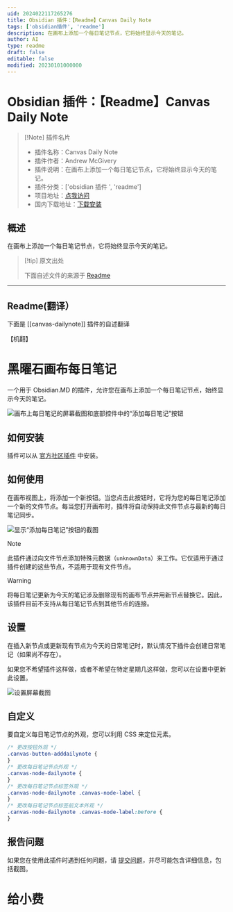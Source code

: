 ```yaml
---
uid: 2024022117265276
title: Obsidian 插件：【Readme】Canvas Daily Note
tags: ['obsidian插件', 'readme']
description: 在画布上添加一个每日笔记节点，它将始终显示今天的笔记。
author: AI
type: readme
draft: false
editable: false
modified: 20230101000000
---
```


# Obsidian 插件：【Readme】Canvas Daily Note

> [!Note] 插件名片
> - 插件名称：Canvas Daily Note
> - 插件作者：Andrew McGivery
> - 插件说明：在画布上添加一个每日笔记节点，它将始终显示今天的笔记。
> - 插件分类：['obsidian 插件 ', 'readme']
> - 项目地址：[点我访问](https://github.com/andrewmcgivery/obsidian-canvas-dailynote)
> - 国内下载地址：[下载安装](https://pkmer.cn/products/plugin/pluginMarket/?canvas-dailynote)

## 概述

在画布上添加一个每日笔记节点，它将始终显示今天的笔记。

> [!tip] 原文出处
>
>下面自述文件的来源于 [Readme](https://ghproxy.net/https://raw.githubusercontent.com/andrewmcgivery/obsidian-canvas-dailynote/main/README.md)

---

## Readme(翻译）

下面是 [[canvas-dailynote]] 插件的自述翻译

【机翻】

# 黑曜石画布每日笔记

一个用于 Obsidian.MD 的插件，允许您在画布上添加一个每日笔记节点，始终显示今天的笔记。

![画布上每日笔记的屏幕截图和底部控件中的“添加每日笔记”按钮](https://cdn.pkmer.cn/covers/canvas-dailynote_2_0.png!pkmer)

## 如何安装

插件可以从 [官方社区插件](https://obsidian.md/plugins?id=canvas-dailynote) 中安装。

## 如何使用

在画布视图上，将添加一个新按钮。当您点击此按钮时，它将为您的每日笔记添加一个新的文件节点。每当您打开画布时，插件将自动保持此文件节点与最新的每日笔记同步。

![显示“添加每日笔记”按钮的截图](https://cdn.pkmer.cn/covers/canvas-dailynote_2_1.png!pkmer)

> [!NOTE]
> 此插件通过向文件节点添加特殊元数据（`unknownData`）来工作。它仅适用于通过插件创建的这些节点，不适用于现有文件节点。

> [!WARNING]
> 将每日笔记更新为今天的笔记涉及删除现有的画布节点并用新节点替换它。因此，该插件目前不支持从每日笔记节点到其他节点的连接。

## 设置

在插入新节点或更新现有节点为今天的日常笔记时，默认情况下插件会创建日常笔记（如果尚不存在）。

如果您不希望插件这样做，或者不希望在特定星期几这样做，您可以在设置中更新此设置。

![设置屏幕截图](https://cdn.pkmer.cn/covers/canvas-dailynote_2_2.png!pkmer)

## 自定义

要自定义每日笔记节点的外观，您可以利用 CSS 来定位元素。

```css
/* 更改按钮外观 */
.canvas-button-adddailynote {
}
/* 更改每日笔记节点外观 */
.canvas-node-dailynote {
}
/* 更改每日笔记节点标签外观 */
.canvas-node-dailynote .canvas-node-label {
}
/* 更改每日笔记节点标签前文本外观 */
.canvas-node-dailynote .canvas-node-label:before {
}
```

## 报告问题

如果您在使用此插件时遇到任何问题，请 [提交问题](https://github.com/andrewmcgivery/obsidian-ribbon-divider/issues/new)，并尽可能包含详细信息，包括截图。

# 给小费